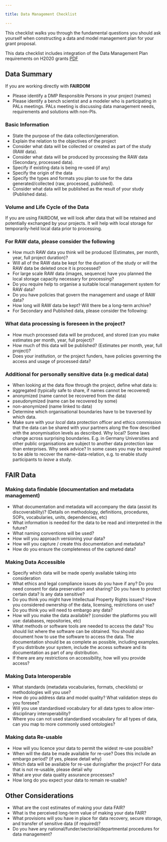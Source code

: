 ```yaml
---

title: Data Management Checklist

---
```



This checklist walks you through the fundamental questions you should ask yourself when constructing a data and model management plan for your grant proposal.

This data checklist includes integration of the Data Management Plan requirements on H2020 grants [PDF](http://ec.europa.eu/research/participants/data/ref/h2020/grants_manual/hi/oa_pilot/h2020-hi-oa-data-mgt_en.pdf)

## Data Summary
If you are working directly with **FAIRDOM**

  * Please identify a DMP Responsible Persons in your project (names)
  * Please identify a bench scientist and a modeler who is participating in PALs meetings. PALs meeting is discussing data management needs, requirements and solutions with non-PIs.

### Basic Information

  * State the purpose of the data collection/generation.
  * Explain the relation to the objectives of the project
  * Consider what data will be collected or created as part of the study (RAW data).
  * Consider what data will be produced by processing the RAW data (Secondary, processed data).
  * Specify if existing data is being re-used (if any)
  * Specify the origin of the data
  * Specify the types and formats you plan to use for the data generated/collected (raw, processed, published).
  * Consider what data will be published as the result of your study (Published data).

### Volume and Life Cycle of the Data

If you are using FAIRDOM, we will look after data that will be retained and potentially exchanged by your projects. 
It will help with local storage for temporarily-held local data prior to processing.

### For RAW data, please consider the following

* How much RAW data you think will be produced (Estimates, per month, year, full project duration)?
* Will all of the RAW data be kept for the duration of the study or will the RAW data be deleted once it is processed?
* For large scale RAW data (images, sequence) have you planned the local storage capacity necessary for processing?
* Do you require help to organise a suitable local management system for RAW data?
* Do you have policies that govern the management and usage of RAW data?
* How long will RAW data be kept? Will there be a long-term archive?
* For Secondary and Published data, please consider the following:

### What data processing is foreseen in the project?
* How much processed data will be produced, and stored (can you make estimates per month, year, full project)?
* How much of this data will be published? (Estimates per month, year, full project)?
* Does your institution, or the project funders, have policies governing the access and usage of processed data?

### Additional for personally sensitive data (e.g medical data)

* When looking at the data flow through the project, define what data is:
* aggregated (typically safe to share, if names cannot be recovered)
* anonymized (name cannot be recovered from the data)
* pseudonymized (name can be recovered by some)
* non-anonymized (name linked to data)
* Determine which organisational boundaries have to be traversed by which data.
* Make sure with your *local* data protection officer and ethics commission that the data can be shared with your partners along the flow described with the anonymisation levels as described.  Why local? Some laws change across surprising boundaries. E.g. in Germany Universities and other public organisations are subject to another data protection law than enterprises. Why seek advice? In some cases you may be required to be able to recover the name-data-relation, e.g. to enable study participants to *leave* a study.

## FAIR Data

### Making data findable (documentation and metadata management)

* What documentation and metadata will accompany the data (assist its discoverability)? (Details on methodology, definitions, procedures, SOPs, vocabularies, units, dependencies, etc)
* What information is needed for the data to be read and interpreted in the future?
* What naming conventions will be used?
* How will you approach versioning your data?
* How will you capture / create this documentation and metadata?
* How do you ensure the completeness of the captured data?

### Making Data Accessible

* Specify which data will be made openly available taking into consideration
* What ethics and legal compliance issues do you have if any? Do you need consent for data preservation and sharing? Do you have to protect certain data? Is any data sensitive?
* Do you think you might have Intellectual Property Rights issues? Have you considered ownership of the data, licensing, restrictions on use?
* Do you think you will need to embargo any data?
* How will you make the data available? (consider the platforms you will use: databases, repositories, etc)
* What methods or software tools are needed to access the data? You should list where the software can be obtained. You should also document how to use the software to access the data. The documentation should be as complete as possible, including examples. If you distribute your system, include the access software and its documentation as part of any distribution.
* If there are any restrictions on accessibility, how will you provide access?

### Making Data Interoperable

* What standards (metadata vocabularies, formats, checklists) or methodologies will you use?
* How do you address data and model quality? What validation steps do you foresee?
* Will you use standardised vocabulary for all data types to allow inter-disciplinary interoperability?
* Where you can not used standardised vocabulary for all types of data, can you map to more commonly used ontologies?

### Making data Re-usable

* How will you licence your data to permit the widest re-use possible?
* When will the data be made available for re-use? Does this include an embargo period? (if yes, please detail why)
* Which data will be available for re-use during/after the project? For data that is not re-usable, please detail why
* What are your data quality assurance processes?
* How long do you expect your data to remain re-usable?

## Other Considerations

* What are the cost estimates of making your data FAIR?
* What is the perceived long-term value of making your data FAIR?
* What provisions will you have in place for data recovery, secure storage, and transfer of sensitive data (if required)?
* Do you have any national/funder/sectorial/departmental procedures for data management?
